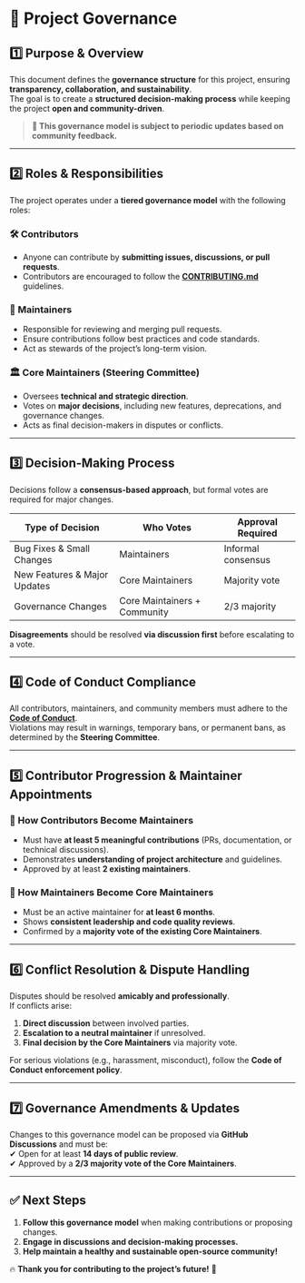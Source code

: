 # 📜 Project Governance

## **1️⃣ Purpose & Overview**
This document defines the **governance structure** for this project, ensuring **transparency, collaboration, and sustainability**.  
The goal is to create a **structured decision-making process** while keeping the project **open and community-driven**.  

> **📢 This governance model is subject to periodic updates based on community feedback.**  

---

## **2️⃣ Roles & Responsibilities**
The project operates under a **tiered governance model** with the following roles:

### **🛠 Contributors**
- Anyone can contribute by **submitting issues, discussions, or pull requests**.  
- Contributors are encouraged to follow the **[CONTRIBUTING.md](./CONTRIBUTING.md)** guidelines.  

### **🔧 Maintainers**
- Responsible for reviewing and merging pull requests.  
- Ensure contributions follow best practices and code standards.  
- Act as stewards of the project’s long-term vision.  

### **🏛 Core Maintainers (Steering Committee)**
- Oversees **technical and strategic direction**.  
- Votes on **major decisions**, including new features, deprecations, and governance changes.  
- Acts as final decision-makers in disputes or conflicts.  

---

## **3️⃣ Decision-Making Process**
Decisions follow a **consensus-based approach**, but formal votes are required for major changes.  

| Type of Decision         | Who Votes                | Approval Required |
|--------------------------|-------------------------|------------------|
| Bug Fixes & Small Changes | Maintainers             | Informal consensus |
| New Features & Major Updates | Core Maintainers     | Majority vote |
| Governance Changes       | Core Maintainers + Community | 2/3 majority |

**Disagreements** should be resolved **via discussion first** before escalating to a vote.  

---

## **4️⃣ Code of Conduct Compliance**
All contributors, maintainers, and community members must adhere to the **[Code of Conduct](./CODE_OF_CONDUCT.md)**.  
Violations may result in warnings, temporary bans, or permanent bans, as determined by the **Steering Committee**.

---

## **5️⃣ Contributor Progression & Maintainer Appointments**
### **📌 How Contributors Become Maintainers**
- Must have **at least 5 meaningful contributions** (PRs, documentation, or technical discussions).  
- Demonstrates **understanding of project architecture** and guidelines.  
- Approved by at least **2 existing maintainers**.  

### **📌 How Maintainers Become Core Maintainers**
- Must be an active maintainer for **at least 6 months**.  
- Shows **consistent leadership and code quality reviews**.  
- Confirmed by a **majority vote of the existing Core Maintainers**.  

---

## **6️⃣ Conflict Resolution & Dispute Handling**
Disputes should be resolved **amicably and professionally**.  
If conflicts arise:
1. **Direct discussion** between involved parties.  
2. **Escalation to a neutral maintainer** if unresolved.  
3. **Final decision by the Core Maintainers** via majority vote.  

For serious violations (e.g., harassment, misconduct), follow the **Code of Conduct enforcement policy**.

---

## **7️⃣ Governance Amendments & Updates**
Changes to this governance model can be proposed via **GitHub Discussions** and must be:  
✔ Open for at least **14 days of public review**.  
✔ Approved by a **2/3 majority vote of the Core Maintainers**.  

---

## **✅ Next Steps**
1. **Follow this governance model** when making contributions or proposing changes.  
2. **Engage in discussions and decision-making processes.**  
3. **Help maintain a healthy and sustainable open-source community!**  

🔥 **Thank you for contributing to the project’s future!** 🚀  
